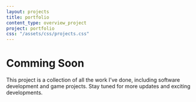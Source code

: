 ```yaml
---
layout: projects
title: portfolio
content_type: overview_project
project: portfolio
css: "/assets/css/projects.css"
---
```


# Comming Soon

This project is a collection of all the work I’ve done, including software development and game projects.
Stay tuned for more updates and exciting developments.